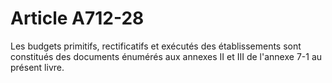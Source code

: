 # Article A712-28

Les budgets primitifs, rectificatifs et exécutés des établissements sont constitués des documents énumérés aux annexes II et III de l'annexe 7-1 au présent livre.
